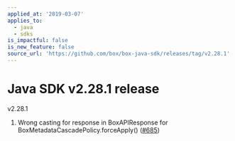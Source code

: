 ```yaml
---
applied_at: '2019-03-07'
applies_to:
  - java
  - sdks
is_impactful: false
is_new_feature: false
source_url: 'https://github.com/box/box-java-sdk/releases/tag/v2.28.1'
---
```


# Java SDK v2.28.1 release

v2.28.1
1. Wrong casting for response in BoxAPIResponse for BoxMetadataCascadePolicy.forceApply() ([#685](https://github.com/box/box-java-sdk/pull/685))